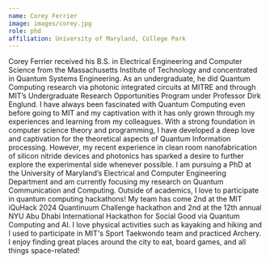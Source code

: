 ```yaml
---
name: Corey Ferrier
image: images/corey.jpg
role: phd
affiliation: University of Maryland, College Park
---
```

Corey Ferrier received his B.S. in Electrical Engineering and Computer Science from the Massachusetts Institute of Technology and concentrated in Quantum Systems Engineering. As an undergraduate, he did Quantum Computing research via photonic integrated circuits at MITRE and through MIT’s Undergraduate Research Opportunities Program under Professor Dirk Englund. I have always been fascinated with Quantum Computing even before going to MIT and my captivation with it has only grown through my experiences and learning from my colleagues. With a strong foundation in computer science theory and programming, I have developed a deep love and captivation for the theoretical aspects of Quantum Information processing. However, my recent experience in clean room nanofabrication of silicon nitride devices and photonics has sparked a desire to further explore the experimental side whenever possible. I am pursuing a PhD at the University of Maryland’s Electrical and Computer Engineering Department and am currently focusing my research on Quantum Communication and Computing.
Outside of academics, I love to participate in quantum computing hackathons! My team has come 2nd at the MIT iQuHack 2024 Quantinuum Challenge hackathon and 2nd at the 12th annual NYU Abu Dhabi International Hackathon for Social Good via Quantum Computing and AI.
I love physical activities such as kayaking and hiking and I used to participate in MIT's Sport Taekwondo team and practiced Archery. I enjoy finding great places around the city to eat, board games, and all things space-related!